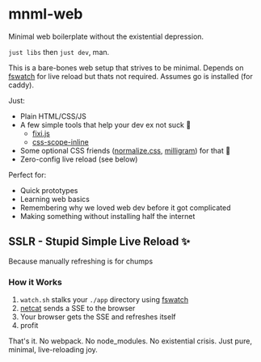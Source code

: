 # mnml-web

Minimal web boilerplate without the existential depression.

`just libs` then `just dev`, man.

This is a bare-bones web setup that strives to be minimal. Depends on [fswatch](https://emcrisostomo.github.io/fswatch/) for live reload but thats not required. Assumes go is installed (for caddy).

Just:
- Plain HTML/CSS/JS 
- A few simple tools that help your dev ex not suck 🤌
    - [fixi.js](https://github.com/bigskysoftware/fixi)
    - [css-scope-inline](https://github.com/gnat/css-scope-inline)
- Some optional CSS friends ([normalize.css](https://necolas.github.io/normalize.css/), [milligram](https://milligram.io)) for that 💅
- Zero-config live reload (see below)

Perfect for:
- Quick prototypes
- Learning web basics
- Remembering why we loved web dev before it got complicated
- Making something without installing half the internet

## SSLR - Stupid Simple Live Reload ✨

Because manually refreshing is for chumps

### How it Works

1. `watch.sh` stalks your `./app` directory using [fswatch](https://emcrisostomo.github.io/fswatch/)
2. [netcat](https://nc110.sourceforge.io/) sends a SSE to the browser
3. Your browser gets the SSE and refreshes itself
4. profit

That's it. No webpack. No node_modules. No existential crisis. Just pure, minimal, live-reloading joy.
